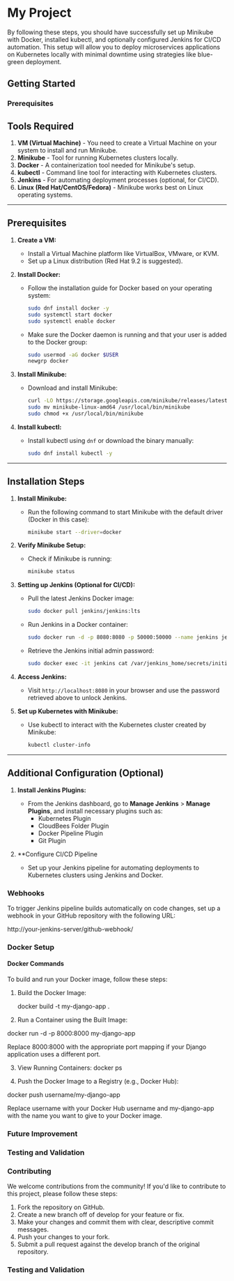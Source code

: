 # My Project

By following these steps, you should have successfully set up Minikube with Docker, installed kubectl, and optionally configured Jenkins for CI/CD automation. This setup will allow you to deploy microservices applications on Kubernetes locally with minimal downtime using strategies like blue-green deployment.

## Getting Started
### Prerequisites
## Tools Required
1. **VM (Virtual Machine)** - You need to create a Virtual Machine on your system to install and run Minikube.
2. **Minikube** - Tool for running Kubernetes clusters locally.
3. **Docker** - A containerization tool needed for Minikube's setup.
4. **kubectl** - Command line tool for interacting with Kubernetes clusters.
5. **Jenkins** - For automating deployment processes (optional, for CI/CD).
6. **Linux (Red Hat/CentOS/Fedora)** - Minikube works best on Linux operating systems.

---
## Prerequisites

1. **Create a VM:**
    - Install a Virtual Machine platform like VirtualBox, VMware, or KVM.
    - Set up a Linux distribution (Red Hat 9.2 is suggested).

2. **Install Docker:**
    - Follow the installation guide for Docker based on your operating system:
        ```bash
        sudo dnf install docker -y
        sudo systemctl start docker
        sudo systemctl enable docker
        ```
    - Make sure the Docker daemon is running and that your user is added to the Docker group:
        ```bash
        sudo usermod -aG docker $USER
        newgrp docker
        ```

3. **Install Minikube:**
    - Download and install Minikube:
        ```bash
        curl -LO https://storage.googleapis.com/minikube/releases/latest/minikube-linux-amd64
        sudo mv minikube-linux-amd64 /usr/local/bin/minikube
        sudo chmod +x /usr/local/bin/minikube
        ```

4. **Install kubectl:**
    - Install kubectl using `dnf` or download the binary manually:
        ```bash
        sudo dnf install kubectl -y
        ```

---

## Installation Steps

1. **Install Minikube:**
   - Run the following command to start Minikube with the default driver (Docker in this case):
     ```bash
     minikube start --driver=docker
     ```

2. **Verify Minikube Setup:**
   - Check if Minikube is running:
     ```bash
     minikube status
     ```

3. **Setting up Jenkins (Optional for CI/CD):**
    - Pull the latest Jenkins Docker image:
      ```bash
      sudo docker pull jenkins/jenkins:lts
      ```
    - Run Jenkins in a Docker container:
      ```bash
      sudo docker run -d -p 8080:8080 -p 50000:50000 --name jenkins jenkins/jenkins:lts
      ```
    - Retrieve the Jenkins initial admin password:
      ```bash
      sudo docker exec -it jenkins cat /var/jenkins_home/secrets/initialAdminPassword
      ```

4. **Access Jenkins:**
    - Visit `http://localhost:8080` in your browser and use the password retrieved above to unlock Jenkins.

5. **Set up Kubernetes with Minikube:**
   - Use kubectl to interact with the Kubernetes cluster created by Minikube:
     ```bash
     kubectl cluster-info
     ```

---

## Additional Configuration (Optional)

1. **Install Jenkins Plugins:**
   - From the Jenkins dashboard, go to **Manage Jenkins** > **Manage Plugins**, and install necessary plugins such as:
     - Kubernetes Plugin
     - CloudBees Folder Plugin
     - Docker Pipeline Plugin
     - Git Plugin

2. **Configure CI/CD Pipeline
   - Set up your Jenkins pipeline for automating deployments to Kubernetes clusters using Jenkins and Docker.


### Webhooks

To trigger Jenkins pipeline builds automatically on code changes, set up a webhook in your GitHub repository with the following URL:

http://your-jenkins-server/github-webhook/


### Docker Setup

#### Docker Commands

To build and run your Docker image, follow these steps:

1. Build the Docker Image:
  
   docker build -t my-django-app .


2. Run a Container using the Built Image:

  docker run -d -p 8000:8000 my-django-app

  Replace 8000:8000 with the appropriate port mapping if your Django application uses a different port.

3. View Running Containers:
   docker ps


4. Push the Docker Image to a Registry (e.g., Docker Hub):

docker push username/my-django-app


Replace username with your Docker Hub username and my-django-app with the name you want to give to your Docker image.

### Future Improvement



### Testing and Validation


### Contributing

We welcome contributions from the community! If you'd like to contribute to this project, please follow these steps:

1. Fork the repository on GitHub.
2. Create a new branch off of develop for your feature or fix.
3. Make your changes and commit them with clear, descriptive commit messages.
4. Push your changes to your fork.
5. Submit a pull request against the develop branch of the original repository.

### Testing and Validation




   

   



   

   

